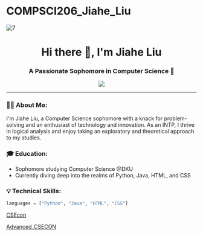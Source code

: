 # COMPSCI206_Jiahe_Liu
![7](https://github.com/Rising-Stars-by-Sunshine/COMPSCI206_Jiahe_Liu/assets/124045985/b5848067-949b-404a-8777-80a0071e0249)

<h1 align="center">Hi there 👋, I'm Jiahe Liu</h1>

<h3 align="center">A Passionate Sophomore in Computer Science 🚀</h3>

<p align="center">
  <a href="https://github.com/Ritazwonderland">
    <img src="https://img.shields.io/github/followers/Ritazwonderland?label=Follow&style=social">
  </a>
</p>

---

### 👨‍💻 About Me:
I'm Jiahe Liu, a Computer Science sophomore with a knack for problem-solving and an enthusiast of technology and innovation. As an INTP, I thrive in logical analysis and enjoy taking an exploratory and theoretical approach to my studies.

### 🎓 Education:
- Sophomore studying Computer Science @DKU
- Currently diving deep into the realms of Python, Java, HTML, and CSS

### 💡 Technical Skills:

```python
languages = ["Python", "Java", "HTML", "CSS"]
```


[CSEcon](https://github.com/Rising-Stars-by-Sunshine/COMPSCI206_Jiahe_Liu/blob/7fafd0904299a6fd1172ec06d7989dc214e90e96/CSEcon/README.md)

[Advanced_CSECON](https://github.com/Rising-Stars-by-Sunshine/COMPSCI206_Jiahe_Liu/blob/123f7499de722d0acb2780758104dc9904c3a78e/Advanced_CSECON/README.md)

